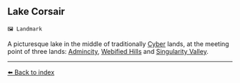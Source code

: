 ## Lake Corsair

`🖼️ Landmark`

A picturesque lake in the middle of traditionally [Cyber](../refs/cybers.md) lands, at the meeting point of three lands: [Admincity](../refs/admincity.md), [Webified Hills](../refs/webified_hills.md) and [Singularity Valley](../refs/singularity_valley.md).


----------
[⬅️ Back to index](../r/#bca0_s)